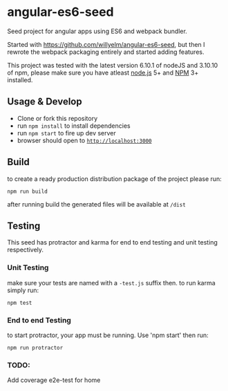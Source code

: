 # angular-es6-seed

Seed project for angular apps using ES6 and webpack bundler.

Started with https://github.com/willyelm/angular-es6-seed, but then I rewrote the webpack packaging entirely and started adding features.

This project was tested with the latest version 6.10.1 of nodeJS and 3.10.10 of npm, please make sure you have atleast  [node.js](https://nodejs.org/) 5+ and [NPM](https://www.npmjs.com/) 3+ installed.

## Usage & Develop

- Clone or fork this repository
- run `npm install` to install dependencies
- run `npm start` to fire up dev server
- browser should open to [`http://localhost:3000`](http://localhost:3000)

## Build

to create a ready production distribution package of the project please run:

```
npm run build
```

after running build the generated files will be available at `/dist`

## Testing

This seed has protractor and karma for end to end testing and unit testing respectively.

### Unit Testing

make sure your tests are named with a `-test.js` suffix then. to run karma simply run:

```
npm test
```

### End to end Testing

to start protractor, your app must be running.  Use 'npm start' then run:

```
npm run protractor
```

### TODO:
Add coverage
e2e-test for home
